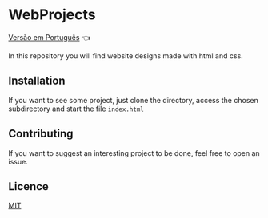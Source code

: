 # WebProjects

<a href="https://github.com/ItaloPussi/WebProjects/blob/master/readme.pt.md">Versão em Português</a> 👈

In this repository you will find website designs made with html and css. 

## Installation

If you want to see some project, just clone the directory, access the chosen subdirectory and start the file ```index.html```

## Contributing

If you want to suggest an interesting project to be done, feel free to open an issue.

## Licence
[MIT](https://choosealicense.com/licenses/mit/)

